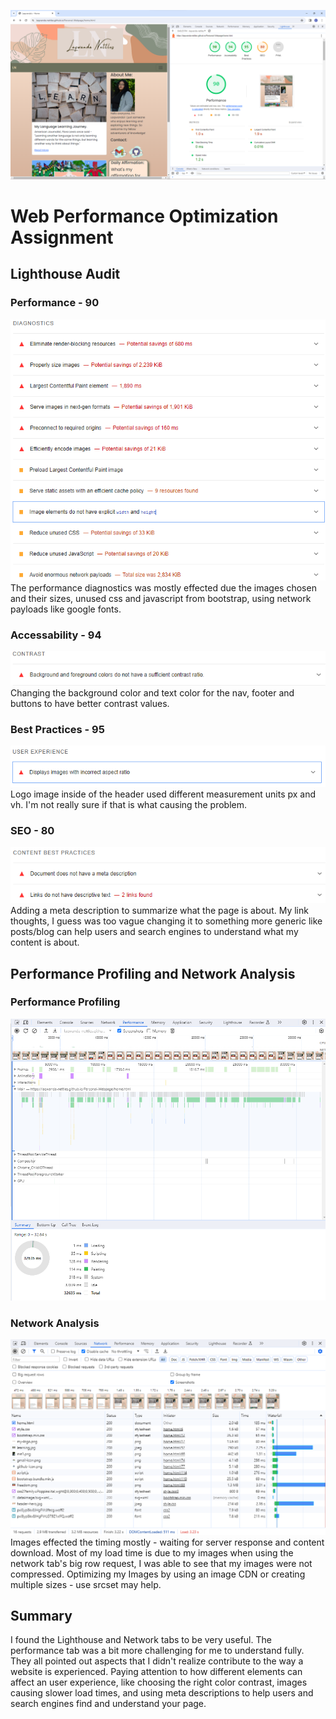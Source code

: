 ![Alt text](image.png)

# Web Performance Optimization Assignment

## Lighthouse Audit

### Performance - 90

![Alt text](image-1.png)
The performance diagnostics was mostly effected due the images chosen and their sizes, unused css and javascript from bootstrap, using network payloads like google fonts.

### Accessability - 94

![Alt text](image-2.png)
Changing the background color and text color for the nav, footer and buttons to have better contrast values.

### Best Practices - 95

![Alt text](image-3.png)
Logo image inside of the header used different measurement units px and vh. I'm not really sure if that is what causing the problem.

### SEO - 80

![Alt text](image-4.png)
Adding a meta description to summarize what the page is about. My link thoughts, I guess was too vague changing it to something more generic like posts/blog can help users and search engines to understand what my content is about.

## Performance Profiling and Network Analysis

### Performance Profiling

![Alt text](image-5.png)

### Network Analysis

![Alt text](image-6.png)
Images effected the timing mostly - waiting for server response and content download. Most of my load time is due to my images when using the network tab's big row request, I was able to see that my images were not compressed. Optimizing my Images by using an image CDN or creating multiple sizes - use srcset may help.

## Summary

I found the Lighthouse and Network tabs to be very useful. The performance tab was a bit more challenging for me to understand fully. They all pointed out aspects that I didn't realize contribute to the way a website is experienced. Paying attention to how different elements can affect an user experience, like choosing the right color contrast, images causing slower load times, and using meta descriptions to help users and search engines find and understand your page.

